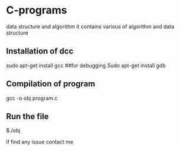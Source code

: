 # C-programs
data structure and algorithm
 it contains various of algorithm and data structure 
 
 ## Installation of dcc
  sudo apt-get install gcc
  ##for debugging
   Sudo apt-get install gdb 
  
## Compilation of program
 gcc -o obj program.c
## Run the file 
  $./obj
  
  if find any issue contact me 
